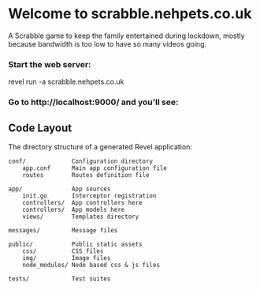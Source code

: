 # Welcome to scrabble.nehpets.co.uk

A Scrabble game to keep the family entertained during lockdown,
mostly because bandwidth is too low to have so many videos going.


### Start the web server:

  revel run -a scrabble.nehpets.co.uk

### Go to http://localhost:9000/ and you'll see:

  [demo]: https://github.com/daflad/scrabble.nehpets.co.uk/public/img/demo.png "Demo board"

## Code Layout

The directory structure of a generated Revel application:

    conf/             Configuration directory
        app.conf      Main app configuration file
        routes        Routes definition file

    app/              App sources
        init.go       Interceptor registration
        controllers/  App controllers here
        controllers/  App models here
        views/        Templates directory

    messages/         Message files

    public/           Public static assets
        css/          CSS files
        img/          Image files
        node_modules/ Node based css & js files

    tests/            Test suites
